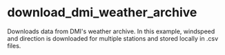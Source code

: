 # download_dmi_weather_archive

Downloads data from DMI's weather archive. In this example, windspeed and direction is downloaded for multiple stations and stored locally in .csv files.
